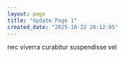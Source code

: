 ```yaml
---
layout: page
title: "Update Page 1"
created_date: "2025-10-22 20:12:05"
---
```


nec viverra curabitur suspendisse vel 

